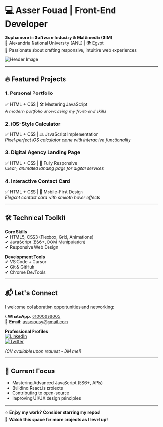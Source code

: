 # 💻 Asser Fouad | Front-End Developer

**Sophomore in Software Industry & Multimedia (SIM)**  
📍 Alexandria National University (ANU) | 🌍 Egypt  
🚀 Passionate about crafting responsive, intuitive web experiences  

![Header Image](https://via.placeholder.com/1200x400/1e293b/ffffff?text=Asser+Fouad+Front-End+Portfolio) *<!-- Replace with your actual project banner -->*

---

## 🔥 Featured Projects

### 1. **Personal Portfolio**  
✅ HTML + CSS | 🛠️ Mastering JavaScript  
*A modern portfolio showcasing my front-end skills*

### 2. **iOS-Style Calculator**  
✅ HTML + CSS | 🔜 JavaScript Implementation  
*Pixel-perfect iOS calculator clone with interactive functionality*

### 3. **Digital Agency Landing Page**  
✅ HTML + CSS | 🎯 Fully Responsive  
*Clean, animated landing page for digital services*

### 4. **Interactive Contact Card**  
✅ HTML + CSS | 📱 Mobile-First Design  
*Elegant contact card with smooth hover effects*

---

## 🛠️ Technical Toolkit

**Core Skills**  
✔ HTML5, CSS3 (Flexbox, Grid, Animations)  
✔ JavaScript (ES6+, DOM Manipulation)  
✔ Responsive Web Design  

**Development Tools**  
✔ VS Code + Cursor  
✔ Git & GitHub  
✔ Chrome DevTools  

---

## 📬 Let's Connect

I welcome collaboration opportunities and networking:

📞 **WhatsApp**: [01000998665](https://wa.me/2001000998665)  
📧 **Email**: [asserousy@gmail.com](mailto:asserousy@gmail.com)  

**Professional Profiles**  
[![LinkedIn](https://img.shields.io/badge/LinkedIn-0077B5?style=for-the-badge&logo=linkedin&logoColor=white)](https://www.linkedin.com/in/asser-fouad-036672349/)  
[![Twitter](https://img.shields.io/badge/Twitter-1DA1F2?style=for-the-badge&logo=x&logoColor=white)](https://x.com/asserfouad635)  

*(CV available upon request - DM me!)*  

---

## 🎯 Current Focus  
- Mastering Advanced JavaScript (ES6+, APIs)  
- Building React.js projects  
- Contributing to open-source  
- Improving UI/UX design principles  

---

⭐ **Enjoy my work? Consider starring my repos!**  
🔔 **Watch this space for more projects as I level up!**
